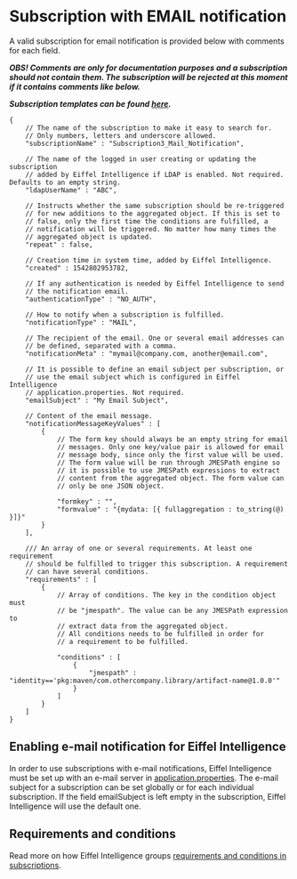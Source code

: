 # Subscription with EMAIL notification

A valid subscription for email notification is provided below with comments for
each field.

_**OBS! Comments are only for documentation purposes and a subscription should
not contain them. The subscription will be rejected at this moment if it
contains comments like below.**_

_**Subscription templates can be found [here](https://github.com/eiffel-community/eiffel-intelligence/tree/master/src/main/resources/templates).**_

    {
        // The name of the subscription to make it easy to search for.
        // Only numbers, letters and underscore allowed.
        "subscriptionName" : "Subscription3_Mail_Notification",

        // The name of the logged in user creating or updating the subscription
        // added by Eiffel Intelligence if LDAP is enabled. Not required. Defaults to an empty string.
        "ldapUserName" : "ABC",

        // Instructs whether the same subscription should be re-triggered
        // for new additions to the aggregated object. If this is set to
        // false, only the first time the conditions are fulfilled, a
        // notification will be triggered. No matter how many times the
        // aggregated object is updated.
        "repeat" : false,

        // Creation time in system time, added by Eiffel Intelligence.
        "created" : 1542802953782,

        // If any authentication is needed by Eiffel Intelligence to send 
        // the notification email.
        "authenticationType" : "NO_AUTH",

        // How to notify when a subscription is fulfilled.
        "notificationType" : "MAIL",
        
        // The recipient of the email. One or several email addresses can 
        // be defined, separated with a comma.
        "notificationMeta" : "mymail@company.com, another@email.com",
        
        // It is possible to define an email subject per subscription, or
        // use the email subject which is configured in Eiffel Intelligence 
        // application.properties. Not required.
        "emailSubject" : "My Email Subject",

        // Content of the email message.
        "notificationMessageKeyValues" : [
            {
                // The form key should always be an empty string for email 
                // messages. Only one key/value pair is allowed for email 
                // message body, since only the first value will be used.
                // The form value will be run through JMESPath engine so
                // it is possible to use JMESPath expressions to extract
                // content from the aggregated object. The form value can
                // only be one JSON object.

                "formkey" : "",
                "formvalue" : "{mydata: [{ fullaggregation : to_string(@) }]}"
            }
        ],

        /// An array of one or several requirements. At least one requirement 
        // should be fulfilled to trigger this subscription. A requirement 
        // can have several conditions.
        "requirements" : [
            {
                // Array of conditions. The key in the condition object must 
                // be "jmespath". The value can be any JMESPath expression to 
                // extract data from the aggregated object. 
                // All conditions needs to be fulfilled in order for
                // a requirement to be fulfilled.

                "conditions" : [
                    {
                        "jmespath" : "identity=='pkg:maven/com.othercompany.library/artifact-name@1.0.0'"
                    }
                ]
            }
        ]
    }

## Enabling e-mail notification for Eiffel Intelligence

In order to use subscriptions with e-mail notifications, Eiffel Intelligence
must be set up with an e-mail server in [application.properties](https://github.com/eiffel-community/eiffel-intelligence/blob/master/src/main/resources/application.properties).
The e-mail subject for a subscription can be set globally or for each individual
subscription. If the field emailSubject is left empty in the subscription, Eiffel
Intelligence will use the default one.

## Requirements and conditions

Read more on how Eiffel Intelligence groups [requirements and conditions in subscriptions](https://github.com/eiffel-community/eiffel-intelligence/blob/master/wiki/markdown/subscriptions.md#writing-requirements-and-conditions).



